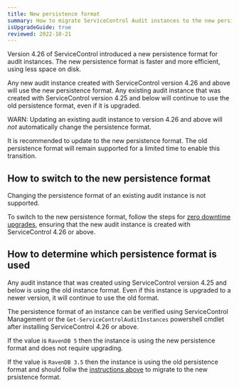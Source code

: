 ```yaml
---
title: New persistence format
summary: How to migrate ServiceControl Audit instances to the new persistence format introduced in version 4.26
isUpgradeGuide: true
reviewed: 2022-10-21
---
```


Version 4.26 of ServiceControl introduced a new persistence format for audit instances. The new persistence format is faster and more efficient, using less space on disk.

Any new audit instance created with ServiceControl version 4.26 and above will use the new persistence format. Any existing audit instance that was created with ServiceControl version 4.25 and below will continue to use the old persistence format, even if it is upgraded.

WARN: Updating an existing audit instance to version 4.26 and above will _not_ automatically change the persistence format.

It is recommended to update to the new persistence format. The old persistence format will remain supported for a limited time to enable this transition.

## How to switch to the new persistence format

Changing the persistence format of an existing audit instance is not supported.

To switch to the new persistence format, follow the steps for [zero downtime upgrades](zero-downtime.md), ensuring that the new audit instance is created with ServiceControl 4.26 or above.

## How to determine which persistence format is used

Any audit instance that was created using ServiceControl version 4.25 and below is using the old instance format. Even if this instance is upgraded to a newer version, it will continue to use the old format.

The persistence format of an instance can be verified using ServiceControl Management or the `Get-ServiceControlAuditInstances` powershell cmdlet after installing ServiceControl 4.26 or above.

If the value is `RavenDB 5` then the instance is using the new persistence format and does not require upgrading.

If the value is `RavenDB 3.5` then the instance is using the old persistence format and should follw the [instructions above](#how-to-switch-to-the-new-persistence-format) to migrate to the new prsistence format.
